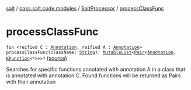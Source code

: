 [salt](../../index.md) / [pass.salt.code.modules](../index.md) / [SaltProcessor](index.md) / [processClassFunc](./process-class-func.md)

# processClassFunc

`fun <reified C : `[`Annotation`](https://kotlinlang.org/api/latest/jvm/stdlib/kotlin/-annotation/index.html)`, reified A : `[`Annotation`](https://kotlinlang.org/api/latest/jvm/stdlib/kotlin/-annotation/index.html)`> processClassFunc(className: `[`String`](https://kotlinlang.org/api/latest/jvm/stdlib/kotlin/-string/index.html)`): `[`MutableList`](https://kotlinlang.org/api/latest/jvm/stdlib/kotlin.collections/-mutable-list/index.html)`<`[`Pair`](https://kotlinlang.org/api/latest/jvm/stdlib/kotlin/-pair/index.html)`<`[`Annotation`](https://kotlinlang.org/api/latest/jvm/stdlib/kotlin/-annotation/index.html)`, `[`KFunction`](https://kotlinlang.org/api/latest/jvm/stdlib/kotlin.reflect/-k-function/index.html)`<*>>>?` [(source)](https://github.com/kurbaniec-tgm/salt/tree/master/code/modules/SaltProcessor.kt#L103)

Searches for specific functions annotated with annotation A in a class that is annotated with annotation C.
Found functions will be returned as Pairs with their annotation

